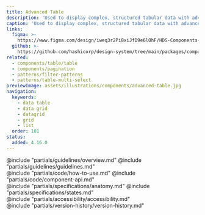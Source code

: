 ```yaml
---
title: Advanced Table
description: 'Used to display complex, structured tabular data with advanced features.'
caption: 'Used to display complex, structured tabular data with advanced features.'
links:
  figma: >-
    https://www.figma.com/design/iweq3r2Pi8xiJfD9e6lOhF/HDS-Components-v2.0?node-id=67216-35163&t=w8xQlWxzH7bwXLe2-1
  github: >-
    https://github.com/hashicorp/design-system/tree/main/packages/components/src/components/hds/advanced-table
related:
  - components/table/table
  - components/pagination
  - patterns/filter-patterns
  - patterns/table-multi-select
previewImage: assets/illustrations/components/advanced-table.jpg
navigation:
  keywords: 
    - data table
    - data grid
    - datagrid
    - grid
    - list
  order: 101
status:
  added: 4.16.0
---
```


<section data-tab="Guidelines">
  @include "partials/guidelines/overview.md"
  @include "partials/guidelines/guidelines.md"
</section>

<section data-tab="Code">
  @include "partials/code/how-to-use.md"
  @include "partials/code/component-api.md"
</section>

<section data-tab="Specifications">
  @include "partials/specifications/anatomy.md"
  @include "partials/specifications/states.md"
</section>

<section data-tab="Accessibility">
  @include "partials/accessibility/accessibility.md"
</section>

<section data-tab="Version history">
  @include "partials/version-history/version-history.md"
</section>
